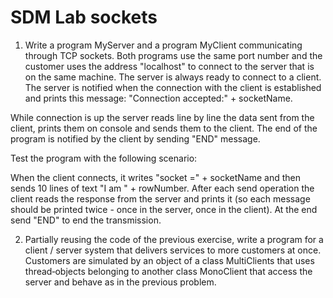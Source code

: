 # SDM Lab sockets


1. Write a program MyServer and a program MyClient communicating through TCP sockets. Both programs use the same port number and the customer uses the address "localhost" to connect to the server that is on the same machine. The server is always ready to connect to a client. The server is notified when the connection with the client is established and prints this message: "Connection accepted:" + socketName. 

While connection is up the server reads line by line the data sent from the client, prints them on console and sends them to the client. The end of the program is notified by the client by sending "END" message. 

Test the program with the following scenario:

When the client connects, it writes "socket =" + socketName and then sends 10 lines of text "I am " + rowNumber. After each send operation the client reads the response from the server and prints it (so each message should be printed twice - once in the server, once in the client). At the end send "END" to end the transmission. 



2. Partially reusing the code of the previous exercise, write a program for a client / server system that delivers services to more customers at once. Customers are simulated by an object of  a class MultiClients that uses thread‐objects belonging to another class MonoClient that access the server and behave as in the previous problem.
